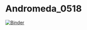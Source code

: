 # Andromeda_0518

[![Binder](https://mybinder.org/badge_logo.svg)](https://mybinder.org/v2/gh/WeiLiu3/Andromeda_0518/main?labpath=Andromeda_ImgVersion.ipynb)
